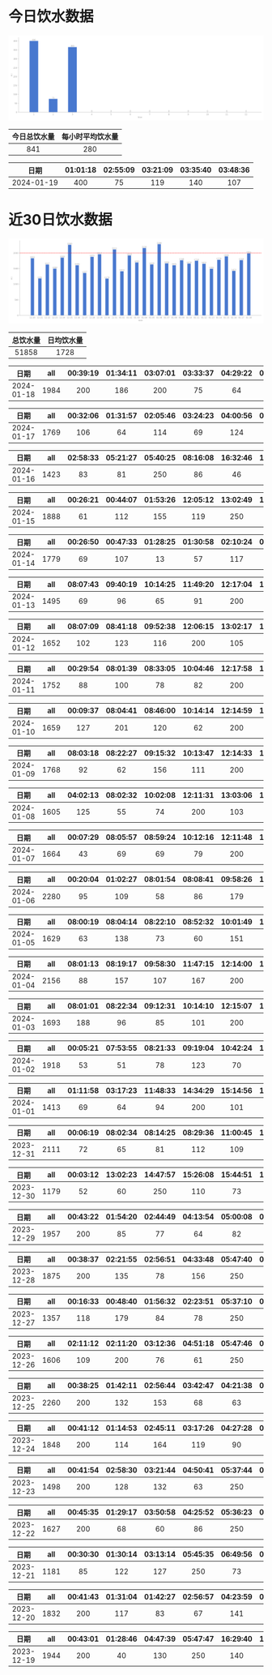 # 今日饮水数据

<div align=center>
<img src="today.png" style="zoom: 100%;" />

| 今日总饮水量 | 每小时平均饮水量 |
| :----: | :----: |
| 841 | 280 |
</div>

| 日期 | 01:01:18 | 02:55:09 | 03:21:09 | 03:35:40 | 03:48:36 |
| :----: | :----: | :----: | :----: | :----: | :----: |
| 2024-01-19 | 400 | 75 | 119 | 140 | 107 |

# 近30日饮水数据

<div align=center>
<img src="30.png"style="zoom: 100%;" />

| 总饮水量 | 日均饮水量 |
| :----: | :----: |
| 51858 | 1728 |
</div>

| 日期 | all | 00:39:19 | 01:34:11 | 03:07:01 | 03:33:37 | 04:29:22 | 05:00:53 | 05:41:17 | 06:55:32 | 07:54:22 | 17:17:52 | 18:22:35 | 20:34:43 | 21:59:55 | 22:36:15 |
| :----: | :----: | :----: | :----: | :----: | :----: | :----: | :----: | :----: | :----: | :----: | :----: | :----: | :----: | :----: | :----: |
| 2024-01-18 | 1984 | 200 | 186 | 200 | 75 | 64 | 70 | 250 | 172 | 123 | 123 | 200 | 132 | 114 | 75 |

| 日期 | all | 00:32:06 | 01:31:57 | 02:05:46 | 03:24:23 | 04:00:56 | 04:50:38 | 05:38:02 | 06:08:43 | 07:37:56 | 08:37:39 | 17:14:20 | 18:14:50 | 19:18:02 | 19:39:34 | 22:29:47 | 22:43:14 |
| :----: | :----: | :----: | :----: | :----: | :----: | :----: | :----: | :----: | :----: | :----: | :----: | :----: | :----: | :----: | :----: | :----: | :----: |
| 2024-01-17 | 1769 | 106 | 64 | 114 | 69 | 124 | 151 | 250 | 115 | 75 | 86 | 200 | 89 | 103 | 45 | 117 | 61 |

| 日期 | all | 02:58:33 | 05:21:27 | 05:40:25 | 08:16:08 | 16:32:46 | 16:44:16 | 17:59:31 | 18:30:59 | 19:45:11 | 20:29:39 | 21:40:46 | 22:41:23 | 23:20:11 |
| :----: | :----: | :----: | :----: | :----: | :----: | :----: | :----: | :----: | :----: | :----: | :----: | :----: | :----: | :----: |
| 2024-01-16 | 1423 | 83 | 81 | 250 | 86 | 46 | 69 | 100 | 76 | 66 | 64 | 400 | 32 | 70 |

| 日期 | all | 00:26:21 | 00:44:07 | 01:53:26 | 12:05:12 | 13:02:49 | 14:32:55 | 16:10:30 | 17:06:56 | 17:57:42 | 20:31:56 | 20:41:10 | 22:11:41 | 22:34:26 | 23:26:57 |
| :----: | :----: | :----: | :----: | :----: | :----: | :----: | :----: | :----: | :----: | :----: | :----: | :----: | :----: | :----: | :----: |
| 2024-01-15 | 1888 | 61 | 112 | 155 | 119 | 250 | 131 | 66 | 60 | 40 | 134 | 75 | 400 | 142 | 143 |

| 日期 | all | 00:26:50 | 00:47:33 | 01:28:25 | 01:30:58 | 02:10:24 | 03:20:31 | 11:12:05 | 12:13:20 | 13:38:05 | 16:10:55 | 17:22:42 | 17:35:40 | 18:05:06 | 18:58:44 | 20:10:39 | 21:19:51 | 22:40:11 | 23:50:09 |
| :----: | :----: | :----: | :----: | :----: | :----: | :----: | :----: | :----: | :----: | :----: | :----: | :----: | :----: | :----: | :----: | :----: | :----: | :----: | :----: |
| 2024-01-14 | 1779 | 69 | 107 | 13 | 57 | 117 | 129 | 89 | 87 | 200 | 112 | 34 | 70 | 89 | 106 | 80 | 300 | 85 | 35 |

| 日期 | all | 08:07:43 | 09:40:19 | 10:14:25 | 11:49:20 | 12:17:04 | 13:22:43 | 14:27:07 | 14:52:54 | 18:24:10 | 19:51:54 | 21:43:00 | 22:35:12 | 23:09:31 | 23:53:52 |
| :----: | :----: | :----: | :----: | :----: | :----: | :----: | :----: | :----: | :----: | :----: | :----: | :----: | :----: | :----: | :----: |
| 2024-01-13 | 1495 | 69 | 96 | 65 | 91 | 200 | 87 | 123 | 162 | 65 | 200 | 82 | 82 | 78 | 95 |

| 日期 | all | 08:07:09 | 08:41:18 | 09:52:38 | 12:06:15 | 13:02:17 | 15:08:01 | 17:06:46 | 17:42:47 | 20:16:49 | 21:16:16 | 22:16:29 | 23:18:50 | 23:25:38 |
| :----: | :----: | :----: | :----: | :----: | :----: | :----: | :----: | :----: | :----: | :----: | :----: | :----: | :----: | :----: |
| 2024-01-12 | 1652 | 102 | 123 | 116 | 200 | 105 | 63 | 200 | 118 | 115 | 100 | 74 | 86 | 250 |

| 日期 | all | 00:29:54 | 08:01:39 | 08:33:05 | 10:04:46 | 12:17:58 | 13:06:24 | 14:41:44 | 16:04:42 | 17:11:24 | 19:17:52 | 20:17:04 | 21:49:48 |
| :----: | :----: | :----: | :----: | :----: | :----: | :----: | :----: | :----: | :----: | :----: | :----: | :----: | :----: |
| 2024-01-11 | 1752 | 88 | 100 | 78 | 82 | 200 | 81 | 128 | 104 | 200 | 68 | 423 | 200 |

| 日期 | all | 00:09:37 | 08:04:41 | 08:46:00 | 10:14:14 | 12:14:59 | 13:02:36 | 14:59:33 | 17:31:41 | 18:32:58 | 19:41:07 | 20:22:49 | 21:51:48 | 23:21:26 | 23:52:46 |
| :----: | :----: | :----: | :----: | :----: | :----: | :----: | :----: | :----: | :----: | :----: | :----: | :----: | :----: | :----: | :----: |
| 2024-01-10 | 1659 | 127 | 201 | 120 | 62 | 200 | 153 | 60 | 95 | 72 | 75 | 85 | 250 | 89 | 70 |

| 日期 | all | 08:03:18 | 08:22:27 | 09:15:32 | 10:13:47 | 12:14:33 | 13:06:38 | 15:15:05 | 16:49:55 | 17:13:47 | 20:21:12 | 22:02:36 |
| :----: | :----: | :----: | :----: | :----: | :----: | :----: | :----: | :----: | :----: | :----: | :----: | :----: |
| 2024-01-09 | 1768 | 92 | 62 | 156 | 111 | 200 | 117 | 100 | 80 | 200 | 400 | 250 |

| 日期 | all | 04:02:13 | 08:02:32 | 10:02:08 | 12:11:31 | 13:03:06 | 14:08:59 | 15:29:03 | 16:57:17 | 20:11:50 | 21:20:11 | 22:16:15 | 22:45:38 | 23:51:35 |
| :----: | :----: | :----: | :----: | :----: | :----: | :----: | :----: | :----: | :----: | :----: | :----: | :----: | :----: | :----: |
| 2024-01-08 | 1605 | 125 | 55 | 74 | 200 | 103 | 223 | 74 | 84 | 250 | 75 | 85 | 136 | 121 |

| 日期 | all | 00:07:29 | 08:05:57 | 08:59:24 | 10:12:16 | 12:11:48 | 15:05:46 | 17:13:25 | 18:01:45 | 19:12:15 | 20:19:19 | 20:39:57 | 21:04:05 | 21:23:23 | 23:13:47 |
| :----: | :----: | :----: | :----: | :----: | :----: | :----: | :----: | :----: | :----: | :----: | :----: | :----: | :----: | :----: | :----: |
| 2024-01-07 | 1664 | 43 | 69 | 69 | 79 | 200 | 400 | 84 | 89 | 250 | 83 | 89 | 99 | 61 | 49 |

| 日期 | all | 00:20:04 | 01:02:27 | 08:01:54 | 08:08:41 | 09:58:26 | 12:16:21 | 13:02:14 | 16:32:52 | 18:41:30 | 18:42:10 | 19:39:59 | 19:43:11 | 20:13:34 | 21:46:16 | 22:34:54 | 23:11:50 | 23:52:28 |
| :----: | :----: | :----: | :----: | :----: | :----: | :----: | :----: | :----: | :----: | :----: | :----: | :----: | :----: | :----: | :----: | :----: | :----: | :----: |
| 2024-01-06 | 2280 | 95 | 109 | 58 | 86 | 179 | 200 | 400 | 100 | 84 | 114 | 118 | 125 | 60 | 250 | 111 | 133 | 58 |

| 日期 | all | 08:00:19 | 08:04:14 | 08:22:10 | 08:52:32 | 10:01:49 | 10:56:42 | 11:22:27 | 12:16:01 | 13:05:35 | 13:52:31 | 15:02:42 | 18:42:00 | 20:00:14 | 21:15:43 | 23:16:43 |
| :----: | :----: | :----: | :----: | :----: | :----: | :----: | :----: | :----: | :----: | :----: | :----: | :----: | :----: | :----: | :----: | :----: |
| 2024-01-05 | 1629 | 63 | 138 | 73 | 60 | 151 | 68 | 129 | 200 | 63 | 96 | 49 | 60 | 132 | 250 | 97 |

| 日期 | all | 08:01:13 | 08:19:17 | 09:58:30 | 11:47:15 | 12:14:00 | 13:07:20 | 14:05:45 | 14:34:28 | 15:05:01 | 17:11:07 | 18:38:25 | 19:16:24 | 20:25:38 | 21:46:40 | 23:15:23 | 23:56:10 |
| :----: | :----: | :----: | :----: | :----: | :----: | :----: | :----: | :----: | :----: | :----: | :----: | :----: | :----: | :----: | :----: | :----: | :----: |
| 2024-01-04 | 2156 | 88 | 157 | 107 | 167 | 200 | 122 | 114 | 191 | 89 | 200 | 81 | 143 | 99 | 250 | 61 | 87 |

| 日期 | all | 08:01:01 | 08:22:34 | 09:12:31 | 10:14:10 | 12:15:07 | 13:03:42 | 14:59:29 | 15:00:38 | 15:11:36 | 17:07:54 | 18:38:13 | 18:54:58 | 20:03:01 | 21:33:08 | 22:16:33 | 23:10:29 |
| :----: | :----: | :----: | :----: | :----: | :----: | :----: | :----: | :----: | :----: | :----: | :----: | :----: | :----: | :----: | :----: | :----: | :----: |
| 2024-01-03 | 1693 | 188 | 96 | 85 | 101 | 200 | 106 | 62 | 66 | 32 | 200 | 45 | 68 | 107 | 200 | 68 | 69 |

| 日期 | all | 00:05:21 | 07:53:55 | 08:21:33 | 09:19:04 | 10:42:24 | 12:06:56 | 13:08:40 | 14:18:17 | 15:12:51 | 16:38:33 | 17:51:58 | 18:25:30 | 18:51:58 | 19:25:43 | 20:10:05 | 21:13:18 | 22:17:42 | 22:38:43 | 23:20:15 | 23:55:36 |
| :----: | :----: | :----: | :----: | :----: | :----: | :----: | :----: | :----: | :----: | :----: | :----: | :----: | :----: | :----: | :----: | :----: | :----: | :----: | :----: | :----: | :----: |
| 2024-01-02 | 1918 | 53 | 51 | 78 | 123 | 70 | 200 | 129 | 85 | 83 | 89 | 86 | 62 | 38 | 74 | 200 | 126 | 31 | 60 | 250 | 30 |

| 日期 | all | 01:11:58 | 03:17:23 | 11:48:33 | 14:34:29 | 15:14:56 | 15:39:35 | 16:12:32 | 17:14:08 | 18:07:16 | 18:52:49 | 19:38:25 | 20:53:46 | 21:16:03 | 22:17:33 | 23:16:13 |
| :----: | :----: | :----: | :----: | :----: | :----: | :----: | :----: | :----: | :----: | :----: | :----: | :----: | :----: | :----: | :----: | :----: |
| 2024-01-01 | 1413 | 69 | 64 | 94 | 200 | 101 | 103 | 64 | 61 | 69 | 106 | 46 | 57 | 43 | 86 | 250 |

| 日期 | all | 00:06:19 | 08:02:34 | 08:14:25 | 08:29:36 | 11:00:45 | 12:13:13 | 14:10:23 | 14:32:22 | 15:32:28 | 17:00:15 | 18:35:13 | 18:44:39 | 19:45:48 | 20:14:49 | 21:29:02 | 22:19:27 | 22:31:43 |
| :----: | :----: | :----: | :----: | :----: | :----: | :----: | :----: | :----: | :----: | :----: | :----: | :----: | :----: | :----: | :----: | :----: | :----: | :----: |
| 2023-12-31 | 2111 | 72 | 65 | 81 | 112 | 109 | 200 | 400 | 86 | 71 | 82 | 145 | 72 | 72 | 76 | 250 | 60 | 158 |

| 日期 | all | 00:03:12 | 13:02:23 | 14:47:57 | 15:26:08 | 15:44:51 | 16:37:11 | 17:11:54 | 20:20:37 | 20:56:35 | 21:51:59 | 23:21:26 |
| :----: | :----: | :----: | :----: | :----: | :----: | :----: | :----: | :----: | :----: | :----: | :----: | :----: |
| 2023-12-30 | 1179 | 52 | 60 | 250 | 110 | 73 | 105 | 56 | 103 | 250 | 64 | 56 |

| 日期 | all | 00:43:22 | 01:54:20 | 02:44:49 | 04:13:54 | 05:00:08 | 05:45:43 | 07:15:23 | 08:36:01 | 15:36:20 | 16:40:00 | 17:38:37 | 21:09:37 | 21:22:20 | 22:51:36 | 23:47:20 |
| :----: | :----: | :----: | :----: | :----: | :----: | :----: | :----: | :----: | :----: | :----: | :----: | :----: | :----: | :----: | :----: | :----: |
| 2023-12-29 | 1957 | 200 | 85 | 77 | 64 | 82 | 250 | 54 | 46 | 89 | 109 | 54 | 300 | 400 | 69 | 78 |

| 日期 | all | 00:38:37 | 02:21:55 | 02:56:51 | 04:33:48 | 05:47:40 | 07:21:42 | 07:47:43 | 08:13:07 | 18:16:52 | 18:50:47 | 20:30:30 | 21:16:00 | 22:21:18 | 22:29:49 | 23:42:44 | 23:45:12 |
| :----: | :----: | :----: | :----: | :----: | :----: | :----: | :----: | :----: | :----: | :----: | :----: | :----: | :----: | :----: | :----: | :----: | :----: |
| 2023-12-28 | 1875 | 200 | 135 | 78 | 156 | 250 | 61 | 134 | 76 | 100 | 77 | 61 | 116 | 61 | 114 | 172 | 84 |

| 日期 | all | 00:16:33 | 00:48:40 | 01:56:32 | 02:23:51 | 05:37:10 | 07:51:15 | 17:37:55 | 18:50:19 | 20:33:24 | 21:47:50 | 22:31:25 | 23:44:18 |
| :----: | :----: | :----: | :----: | :----: | :----: | :----: | :----: | :----: | :----: | :----: | :----: | :----: | :----: |
| 2023-12-27 | 1357 | 118 | 179 | 84 | 78 | 250 | 62 | 72 | 250 | 74 | 96 | 60 | 34 |

| 日期 | all | 02:11:12 | 02:11:20 | 03:12:36 | 04:51:18 | 05:47:46 | 07:15:45 | 07:41:05 | 08:16:28 | 17:17:44 | 18:29:33 | 20:34:24 | 21:31:09 | 22:32:36 | 23:53:10 |
| :----: | :----: | :----: | :----: | :----: | :----: | :----: | :----: | :----: | :----: | :----: | :----: | :----: | :----: | :----: | :----: |
| 2023-12-26 | 1606 | 109 | 200 | 76 | 61 | 250 | 67 | 106 | 72 | 64 | 250 | 100 | 104 | 69 | 78 |

| 日期 | all | 00:38:25 | 01:42:11 | 02:56:44 | 03:42:47 | 04:21:38 | 05:07:26 | 05:40:00 | 07:35:14 | 07:54:00 | 08:16:17 | 18:02:38 | 20:33:22 | 20:43:56 | 20:47:10 | 21:26:21 | 23:50:48 |
| :----: | :----: | :----: | :----: | :----: | :----: | :----: | :----: | :----: | :----: | :----: | :----: | :----: | :----: | :----: | :----: | :----: | :----: |
| 2023-12-25 | 2260 | 200 | 132 | 153 | 68 | 63 | 105 | 250 | 96 | 112 | 92 | 200 | 89 | 151 | 45 | 104 | 400 |

| 日期 | all | 00:41:12 | 01:14:53 | 02:45:11 | 03:17:26 | 04:27:28 | 05:14:13 | 05:39:03 | 07:52:43 | 08:28:36 | 17:14:11 | 18:40:24 | 19:18:14 | 19:31:14 | 21:41:01 | 22:47:28 |
| :----: | :----: | :----: | :----: | :----: | :----: | :----: | :----: | :----: | :----: | :----: | :----: | :----: | :----: | :----: | :----: | :----: |
| 2023-12-24 | 1848 | 200 | 114 | 164 | 119 | 90 | 89 | 250 | 93 | 67 | 33 | 250 | 90 | 84 | 78 | 127 |

| 日期 | all | 00:41:54 | 02:58:30 | 03:21:44 | 04:50:41 | 05:37:44 | 07:37:28 | 17:30:21 | 19:12:54 | 22:41:50 |
| :----: | :----: | :----: | :----: | :----: | :----: | :----: | :----: | :----: | :----: | :----: |
| 2023-12-23 | 1498 | 200 | 128 | 132 | 63 | 250 | 109 | 100 | 116 | 400 |

| 日期 | all | 00:45:35 | 01:29:17 | 03:50:58 | 04:25:52 | 05:36:23 | 07:21:28 | 08:41:06 | 09:08:17 | 17:10:55 | 17:56:46 | 18:38:54 | 22:06:06 | 22:18:16 | 22:42:41 |
| :----: | :----: | :----: | :----: | :----: | :----: | :----: | :----: | :----: | :----: | :----: | :----: | :----: | :----: | :----: | :----: |
| 2023-12-22 | 1627 | 200 | 68 | 60 | 86 | 250 | 80 | 79 | 68 | 42 | 88 | 250 | 83 | 184 | 89 |

| 日期 | all | 00:30:30 | 01:30:14 | 03:13:14 | 05:45:35 | 06:49:56 | 07:56:34 | 18:31:37 | 19:23:51 | 20:35:57 | 22:32:17 | 23:02:50 |
| :----: | :----: | :----: | :----: | :----: | :----: | :----: | :----: | :----: | :----: | :----: | :----: | :----: |
| 2023-12-21 | 1181 | 85 | 122 | 127 | 250 | 73 | 101 | 91 | 78 | 60 | 76 | 118 |

| 日期 | all | 00:41:43 | 01:31:04 | 01:42:27 | 02:56:57 | 04:23:59 | 05:38:56 | 07:24:12 | 08:14:48 | 16:56:31 | 17:46:33 | 18:29:51 | 18:47:14 | 20:35:38 | 22:21:14 | 22:44:14 |
| :----: | :----: | :----: | :----: | :----: | :----: | :----: | :----: | :----: | :----: | :----: | :----: | :----: | :----: | :----: | :----: | :----: |
| 2023-12-20 | 1832 | 200 | 117 | 83 | 67 | 141 | 250 | 95 | 58 | 90 | 49 | 174 | 89 | 143 | 143 | 133 |

| 日期 | all | 00:43:01 | 01:28:46 | 04:47:39 | 05:47:47 | 16:29:40 | 17:14:32 | 17:50:15 | 18:25:59 | 20:32:59 | 21:39:20 | 22:38:08 | 23:35:23 |
| :----: | :----: | :----: | :----: | :----: | :----: | :----: | :----: | :----: | :----: | :----: | :----: | :----: | :----: |
| 2023-12-19 | 1944 | 200 | 40 | 130 | 250 | 140 | 88 | 155 | 200 | 77 | 123 | 141 | 400 |

